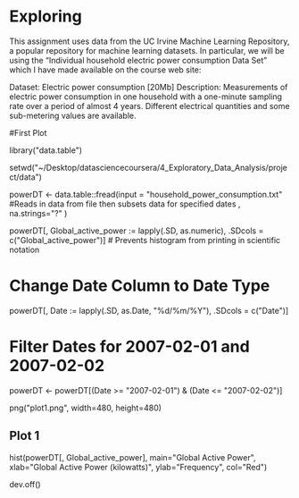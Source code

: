# Exploring




This assignment uses data from the UC Irvine Machine Learning Repository, a popular repository for machine learning datasets. In particular, we will be using the “Individual household electric power consumption Data Set” which I have made available on the course web site:

Dataset: Electric power consumption [20Mb]
Description: Measurements of electric power consumption in one household with a one-minute sampling rate over a period of almost 4 years. Different electrical quantities and some sub-metering values are available.


#First Plot

library("data.table")

setwd("~/Desktop/datasciencecoursera/4_Exploratory_Data_Analysis/project/data")

powerDT <- data.table::fread(input = "household_power_consumption.txt" #Reads in data from file then subsets data for specified dates
                             , na.strings="?"
                             )

powerDT[, Global_active_power := lapply(.SD, as.numeric), .SDcols = c("Global_active_power")] # Prevents histogram from printing in scientific notation

# Change Date Column to Date Type
powerDT[, Date := lapply(.SD, as.Date, "%d/%m/%Y"), .SDcols = c("Date")]

# Filter Dates for 2007-02-01 and 2007-02-02
powerDT <- powerDT[(Date >= "2007-02-01") & (Date <= "2007-02-02")]

png("plot1.png", width=480, height=480)

## Plot 1
hist(powerDT[, Global_active_power], main="Global Active Power", 
     xlab="Global Active Power (kilowatts)", ylab="Frequency", col="Red")

dev.off()
